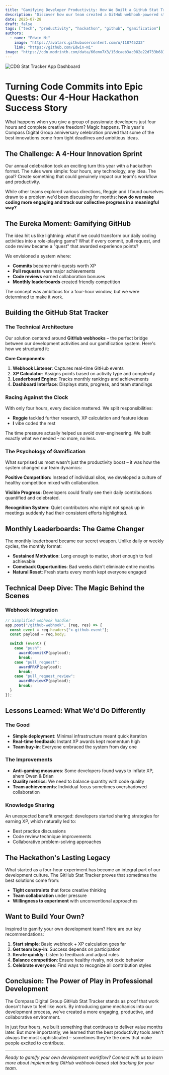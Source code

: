 ```yaml
---
title: "Gamifying Developer Productivity: How We Built a GitHub Stat Tracker in 4 Hours"
description: "Discover how our team created a GitHub webhook-powered stat tracker during a hackathon to gamify coding productivity and boost team engagement through XP systems and monthly leaderboards."
date: 2025-07-28
draft: false
tags: ["tech", "productivity", "hackathon", "github", "gamification"]
authors:
  - name: "Edwin Ni"
    image: "https://avatars.githubusercontent.com/u/118745232"
    link: "https://github.com/Edwin-Ni"
image: "https://cdn.modrinth.com/data/66emo7X3/15dcaeb3ac082e22d733b681406004dec390428f.png"
---
```


![CDG Stat Tracker App Dashboard](/images/CDG-STATTRAKR.png)

# Turning Code Commits into Epic Quests: Our 4-Hour Hackathon Success Story

What happens when you give a group of passionate developers just four hours and complete creative freedom? Magic happens. This year's Compass Digital Group anniversary celebration proved that some of the best innovations come from tight deadlines and ambitious ideas.

## The Challenge: A 4-Hour Innovation Sprint

Our annual celebration took an exciting turn this year with a hackathon format. The rules were simple: four hours, any technology, any idea. The goal? Create something that could genuinely impact our team's workflow and productivity.

While other teams explored various directions, Reggie and I found ourselves drawn to a problem we'd been discussing for months: **how do we make coding more engaging and track our collective progress in a meaningful way?**

## The Eureka Moment: Gamifying GitHub

The idea hit us like lightning: what if we could transform our daily coding activities into a role-playing game? What if every commit, pull request, and code review became a "quest" that awarded experience points?

We envisioned a system where:

- **Commits** became mini-quests worth XP
- **Pull requests** were major achievements
- **Code reviews** earned collaboration bonuses
- **Monthly leaderboards** created friendly competition

The concept was ambitious for a four-hour window, but we were determined to make it work.

## Building the GitHub Stat Tracker

### The Technical Architecture

Our solution centered around **GitHub webhooks** – the perfect bridge between our development activities and our gamification system. Here's how we structured it:

**Core Components:**

1. **Webhook Listener**: Captures real-time GitHub events
2. **XP Calculator**: Assigns points based on activity type and complexity
3. **Leaderboard Engine**: Tracks monthly rankings and achievements
4. **Dashboard Interface**: Displays stats, progress, and team standings

### Racing Against the Clock

With only four hours, every decision mattered. We split responsibilities:

- **Reggie** tackled further research, XP calculation and feature ideas
- **I** vibe coded the rest

The time pressure actually helped us avoid over-engineering. We built exactly what we needed – no more, no less.

### The Psychology of Gamification

What surprised us most wasn't just the productivity boost – it was how the system changed our team dynamics:

**Positive Competition:** Instead of individual silos, we developed a culture of healthy competition mixed with collaboration.

**Visible Progress:** Developers could finally see their daily contributions quantified and celebrated.

**Recognition System:** Quiet contributors who might not speak up in meetings suddenly had their consistent efforts highlighted.

## Monthly Leaderboards: The Game Changer

The monthly leaderboard became our secret weapon. Unlike daily or weekly cycles, the monthly format:

- **Sustained Motivation**: Long enough to matter, short enough to feel achievable
- **Comeback Opportunities**: Bad weeks didn't eliminate entire months
- **Natural Reset**: Fresh starts every month kept everyone engaged

## Technical Deep Dive: The Magic Behind the Scenes

### Webhook Integration

```javascript
// Simplified webhook handler
app.post("/github-webhook", (req, res) => {
  const event = req.headers["x-github-event"];
  const payload = req.body;

  switch (event) {
    case "push":
      awardCommitXP(payload);
      break;
    case "pull_request":
      awardPRXP(payload);
      break;
    case "pull_request_review":
      awardReviewXP(payload);
      break;
  }
});
```

## Lessons Learned: What We'd Do Differently

### The Good

- **Simple deployment**: Minimal infrastructure meant quick iteration
- **Real-time feedback**: Instant XP awards kept momentum high
- **Team buy-in**: Everyone embraced the system from day one

### The Improvements

- **Anti-gaming measures**: Some developers found ways to inflate XP, ahem Owen & Brian
- **Quality metrics**: We need to balance quantity with code quality
- **Team achievements**: Individual focus sometimes overshadowed collaboration

### Knowledge Sharing

An unexpected benefit emerged: developers started sharing strategies for earning XP, which naturally led to:

- Best practice discussions
- Code review technique improvements
- Collaborative problem-solving approaches

## The Hackathon's Lasting Legacy

What started as a four-hour experiment has become an integral part of our development culture. The GitHub Stat Tracker proves that sometimes the best solutions come from:

- **Tight constraints** that force creative thinking
- **Team collaboration** under pressure
- **Willingness to experiment** with unconventional approaches

## Want to Build Your Own?

Inspired to gamify your own development team? Here are our key recommendations:

1. **Start simple**: Basic webhook + XP calculation goes far
2. **Get team buy-in**: Success depends on participation
3. **Iterate quickly**: Listen to feedback and adjust rules
4. **Balance competition**: Ensure healthy rivalry, not toxic behavior
5. **Celebrate everyone**: Find ways to recognize all contribution styles

## Conclusion: The Power of Play in Professional Development

The Compass Digital Group GitHub Stat Tracker stands as proof that work doesn't have to feel like work. By introducing game mechanics into our development process, we've created a more engaging, productive, and collaborative environment.

In just four hours, we built something that continues to deliver value months later. But more importantly, we learned that the best productivity tools aren't always the most sophisticated – sometimes they're the ones that make people excited to contribute.

---

_Ready to gamify your own development workflow? Connect with us to learn more about implementing GitHub webhook-based stat tracking for your team._
